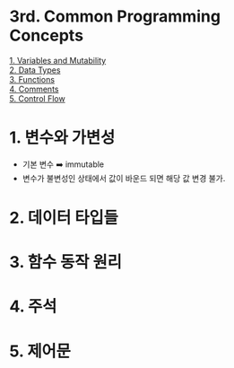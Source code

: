 3rd. Common Programming Concepts
=============
[1. Variables and Mutability](#1-변수와-가변성)<br>
[2. Data Types](#2-데이터-타입들)<br>
[3. Functions](#3-함수-동작-원리)<br>
[4. Comments](#4-주석)<br>
[5. Control Flow](#5-제어문)<br>


# 1. 변수와 가변성
* 기본 변수 ➡️ immutable
* 변수가 불변성인 상태에서 값이 바운드 되면 해당 값 변경 불가.
# 2. 데이터 타입들
# 3. 함수 동작 원리
# 4. 주석
# 5. 제어문
